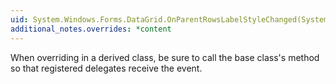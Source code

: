 ```yaml
---
uid: System.Windows.Forms.DataGrid.OnParentRowsLabelStyleChanged(System.EventArgs)
additional_notes.overrides: *content
---
```


<p>When overriding <xref href="System.Windows.Forms.DataGrid.OnParentRowsLabelStyleChanged(System.EventArgs)"></xref> in a derived class, be sure to call the base class's <xref href="System.Windows.Forms.DataGrid.OnParentRowsLabelStyleChanged(System.EventArgs)"></xref> method so that registered delegates receive the event.</p>


